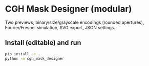 # CGH Mask Designer (modular)

Two previews, binary/size/grayscale encodings (rounded apertures), Fourier/Fresnel simulation, SVG export, JSON settings.

## Install (editable) and run
```bash
pip install -e .
python -m cgh_mask_designer
```
